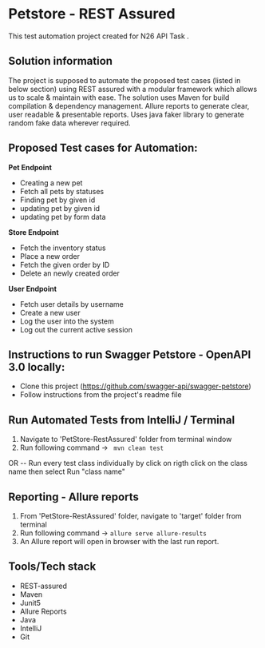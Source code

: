 # Petstore - REST Assured

This test automation project created for N26 API Task .
	
Solution information
----------------------
The project is supposed to automate the proposed test cases (listed in below section) using REST assured with a modular framework which allows us to scale & maintain with ease. The solution uses Maven for build compilation & dependency management. Allure reports to generate clear, user readable & presentable reports. Uses java faker library to generate random fake data wherever required.
	
Proposed Test cases for Automation:
----------------------
**Pet Endpoint**
- Creating a new pet
- Fetch all pets by statuses
- Finding pet by given id
- updating pet by given id
- updating pet by form data

**Store Endpoint**
- Fetch the inventory status
- Place a new order
- Fetch the given order by ID
- Delete an newly created order

**User Endpoint**
- Fetch user details by username
- Create a new user
- Log the user into the system
- Log out the current active session	
	
Instructions to run Swagger Petstore - OpenAPI 3.0 locally:
----------------------
- Clone this project (https://github.com/swagger-api/swagger-petstore)
- Follow instructions from the project's readme file
	
Run Automated Tests from IntelliJ / Terminal
----------------------
1. Navigate to 'PetStore-RestAssured' folder from terminal window
2. Run following command -> ``` mvn clean test```

OR -- Run every test class individually by click on rigth click on the class name then select Run "class name"

Reporting - Allure reports
----------------------
1. From 'PetStore-RestAssured' folder, navigate to 'target' folder from terminal
2. Run following command -> ```allure serve allure-results```
3. An Allure report will open in browser with the last run report.


Tools/Tech stack
----------------------
- REST-assured
- Maven
- Junit5
- Allure Reports
- Java
- IntelliJ
- Git
